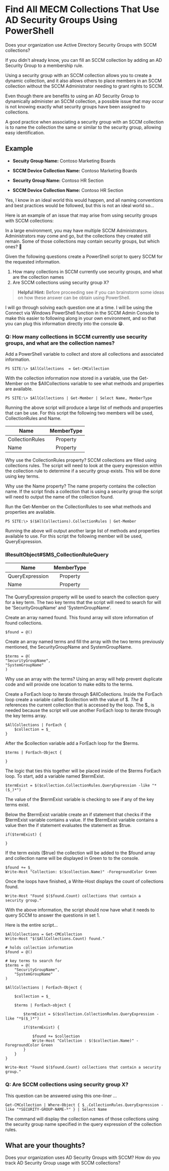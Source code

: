 # Find All MECM Collections That Use AD Security Groups Using PowerShell

Does your organization use Active Directory Security Groups with SCCM collections?

If you didn't already know, you can fill an SCCM collection by adding an AD Security Group to a membership rule.

Using a security group with an SCCM collection allows you to create a dynamic collection, and it also allows others to place members in an SCCM collection without the SCCM Administrator needing to grant rights to SCCM.

Even though there are benefits to using an AD Security Group to dynamically administer an SCCM collection, a possible issue that may occur is not knowing exactly what security groups have been assigned to collections.

A good practice when associating a security group with an SCCM collection is to name the collection the same or similar to the security group, allowing easy identification.

## Example

* **Secuity Group Name:** Contoso Marketing Boards
* **SCCM Device Collection Name:** Contoso Marketing Boards

* **Security Group Name:** Contoso HR Section
* **SCCM Device Collection Name:** Contoso HR Section

Yes, I know in an ideal world this would happen, and all naming conventions and best practices would be followed, but this is not an ideal world so...

Here is an example of an issue that may arise from using security groups with SCCM collections:

In a large environment, you may have multiple SCCM Administrators. Administrators may come and go, but the collections they created still remain. Some of those collections may contain security groups, but which ones? 🤔

Given the following questions create a PowerShell script to query SCCM for the requested information.

1. How many collections in SCCM currently use security groups, and what are the collection names
2. Are SCCM collections using security group X?

> **Helpful Hint:** Before proceeding see if you can brainstorm some ideas on how these answer can be obtain using PowerShell.

I will go through solving each question one at a time. I will be using the Connect via Windows PowerShell function in the SCCM Admin Console to make this easier to following along in your own environment, and so that you can plug this information directly into the console 😁.

### Q: How many collections in SCCM currently use security groups, and what are the collection names?

Add a PowerShell variable to collect and store all collections and associated information.

```
PS SITE:\> $AllCollections  = Get-CMCollection
```

With the collection information now stored in a variable, use the Get-Member on the $AllCollections variable to see what methods and properties are available.

```
PS SITE:\> $AllCollections | Get-Member | Select Name, MemberType
```

Running the above script will produce a large list of methods and properties that can be use. For this script the following two members will be used, CollectionRules and Name.

| Name | MemberType |  
|-----------|:-----------:| 
| CollectionRules | Property | 
| Name | Property |

Why use the CollectionRules property? SCCM collections are filled using collections rules. The script will need to look at the query expression within the collection rule to determine if a security group exists. This will be done using key terms.

Why use the Name property? The name property contains the collection name. If the script finds a collection that is using a security group the script will need to output the name of the collection found.

Run the Get-Member on the CollectionRules to see what methods and properties are available.

```
PS SITE:\> $($AllCollections).CollectionRules | Get-Member
```

Running the above will output another large list of methods and properties available to use. For this script the following member will be used, QueryExpression.

### IResultObject#SMS_CollectionRuleQuery

| Name | MemberType |  
|-----------|:-----------:| 
| QueryExpression | Property | 
| Name | Property |

The QueryExpression property will be used to search the collection query for a key term. The two key terms that the script will need to search for will be 'SecurityGroupName' and 'SystemGroupName'.

Create an array named found. This found array will store information of found collections.

```
$found = @()
```

Create an array named terms and fill the array with the two terms previously mentioned, the SecurityGroupName and SystemGroupName.

```
$terms = @(
"SecurityGroupName",
"SystemGroupName"
)
```

Why use an array with the terms? Using an array will help prevent duplicate code and will provide one location to make edits to the terms.

Create a ForEach loop to iterate through $AllCollections. Inside the ForEach loop create a variable called $collection with the value of $_. The $_ references the current collection that is accessed by the loop. The $_ is needed because the script will use another ForEach loop to iterate through the key terms array.

```
$AllCollections | ForEach {
	$collection = $_
}
```

After the $collection variable add a ForEach loop for the $terms.

```
$terms | ForEach-Object {

}
```

The logic that ties this together will be placed inside of the $terms ForEach loop. To start, add a variable named $termExist.

```
$termExist = $($collection.CollectionRules.QueryExpression -like "*($_)*")
```

The value of the $termExist variable is checking to see if any of the key terms exist.

Below the $termExist variable create an if statement that checks if the $termExist variable contains a value. If the $termExist variable contains a value then the if statement evaluates the statement as $true.

```
if($termExist) {

}
```

If the term exists ($true) the collection will be added to the $found array and collection name will be displayed in Green to to the console.

```
$found += $_
Write-Host "Collection: $($collection.Name)" -ForegroundColor Green
```

Once the loops have finished, a Write-Host displays the count of collections found.

```
Write-Host "Found $($found.Count) collections that contain a 
security group."
```

With the above information, the script should now have what it needs to query SCCM to answer the questions in set 1.

Here is the entire script...

```
$AllCollections = Get-CMCollection
Write-Host "$($AllCollections.Count) found."

# holds collection information
$found = @()

# key terms to search for
$terms = @(
    "SecurityGroupName",
    "SystemGroupName"
)

$AllCollections | ForEach-Object {

    $collection = $_

    $terms | ForEach-object {

        $termExist = $($collection.CollectionRules.QueryExpression -like "*$($_)*")

        if($termExist) {
        
            $found += $collection
            Write-Host "Collection : $($collection.Name)" -ForegroundColor Green           
        }
    }
}

Write-Host "Found $($found.Count) collections that contain a security group."
```

### Q: Are SCCM collections using security group X?

This question can be answered using this one-liner …

```
Get-CMCollection | Where-Object { $_.CollectionRules.QueryExpression -like "*SECURITY-GROUP-NAME-*" } | Select Name
```

The command will display the collection names of those collections using the security group name specified in the query expression of the collection rules.

## What are your thoughts?

Does your organization uses AD Security Groups with SCCM? How do you track AD Security Group usage with SCCM collections?
